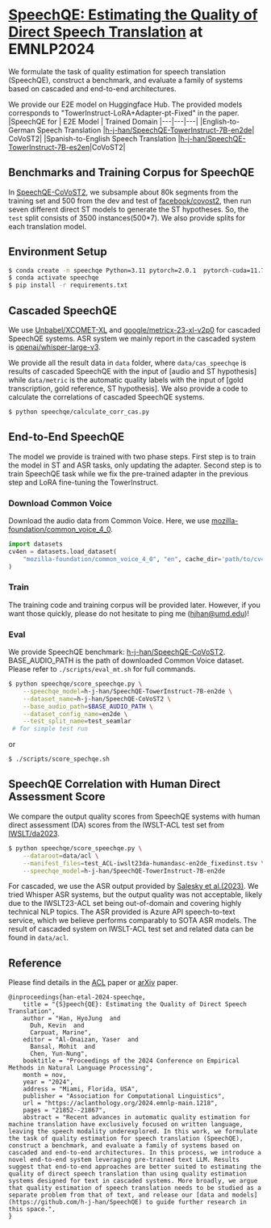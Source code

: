 # [SpeechQE: Estimating the Quality of Direct Speech Translation](https://aclanthology.org/2024.emnlp-main.1218) at EMNLP2024  
We formulate the task of quality estimation for speech translation (SpeechQE), construct a benchmark, and evaluate a family of systems based on cascaded and end-to-end architectures.

We provide our E2E model on Huggingface Hub.
The provided models corresponds to "TowerInstruct-LoRA+Adapter-pt-Fixed" in the paper.
|SpeechQE for | E2E Model | Trained Domain
|---|---|---|
|English-to-German Speech Translation |[h-j-han/SpeechQE-TowerInstruct-7B-en2de](https://huggingface.co/h-j-han/SpeechQE-TowerInstruct-7B-en2de)| CoVoST2|
|Spanish-to-English Speech Translation  |[h-j-han/SpeechQE-TowerInstruct-7B-es2en](https://huggingface.co/h-j-han/SpeechQE-TowerInstruct-7B-es2en)|CoVoST2|

## Benchmarks and Training Corpus for SpeechQE
In [SpeechQE-CoVoST2](https://huggingface.co/datasets/h-j-han/SpeechQE-CoVoST2), 
we subsample about 80k segments from the training set and 500 from the dev and test of [facebook/covost2](https://huggingface.co/datasets/facebook/covost2), then run seven different direct ST models to generate the ST hypotheses. So, the `test` split consists of 3500 instances(500*7). We also provide splits for each translation model.


## Environment Setup
```bash
$ conda create -n speechqe Python=3.11 pytorch=2.0.1  pytorch-cuda=11.7 torchvision torchaudio -c pytorch -c nvidia
$ conda activate speechqe
$ pip install -r requirements.txt
```

## Cascaded SpeechQE
We use [Unbabel/XCOMET-XL](https://huggingface.co/Unbabel/XCOMET-XL) and [google/metricx-23-xl-v2p0](https://huggingface.co/google/metricx-23-xl-v2p0) for cascaded SpeechQE systems.
ASR system we mainly report in the cascaded system is [openai/whisper-large-v3](https://huggingface.co/openai/whisper-large-v3).

We provide all the result data in `data` folder, where `data/cas_speechqe` is results of cascaded SpeechQE with the input of \[audio and ST hypothesis\] while `data/metric` is the automatic quality labels with the input of \[gold transcription, gold reference, ST hypothesis\].
We also provide a code to calculate the correlations of cascaded SpeechQE systems.
```bash
$ python speechqe/calculate_corr_cas.py
```

## End-to-End SpeechQE
The model we provide is trained with two phase steps.
First step is to train the model in ST and ASR tasks, only updating the adapter.
Second step is to train SpeechQE task while we fix the pre-trained adapter in the previous step and LoRA fine-tuning the TowerInstruct.
### Download Common Voice
Download the audio data from Common Voice.
Here, we use [mozilla-foundation/common_voice_4_0](https://huggingface.co/datasets/mozilla-foundation/common_voice_4_0).
```python
import datasets
cv4en = datasets.load_dataset(
    "mozilla-foundation/common_voice_4_0", "en", cache_dir='path/to/cv4/download',
)
```
### Train
The training code and training corpus will be provided later. However, if you want those quickly, please do not hesitate to ping me (hjhan@umd.edu)!

### Eval
We provide SpeechQE benchmark: [h-j-han/SpeechQE-CoVoST2](https://huggingface.co/datasets/h-j-han/SpeechQE-CoVoST2).
BASE_AUDIO_PATH is the path of downloaded Common Voice dataset.
Please refer to `./scripts/eval_mt.sh` for full commands.
```bash
$ python speechqe/score_speechqe.py \
    --speechqe_model=h-j-han/SpeechQE-TowerInstruct-7B-en2de \
    --dataset_name=h-j-han/SpeechQE-CoVoST2 \
    --base_audio_path=$BASE_AUDIO_PATH \
    --dataset_config_name=en2de \
    --test_split_name=test_seamlar
 # for simple test run
```
or 
```bash
$ ./scripts/score_spechqe.sh
```

## SpeechQE Correlation with Human Direct Assessment Score
We compare the output quality scores from SpeechQE systems with human direct assessment (DA) scores from the IWSLT-ACL test set from [IWSLT/da2023](https://huggingface.co/datasets/IWSLT/da2023).


```bash
$ python speechqe/score_speechqe.py \
    --dataroot=data/acl \
    --manifest_files=test_ACL-iwslt23da-humandasc-en2de_fixedinst.tsv \
    --speechqe_model=h-j-han/SpeechQE-TowerInstruct-7B-en2de
```


For cascaded, we use the ASR output provided by [Salesky et al.(2023)](https://aclanthology.org/2023.iwslt-1.2/).
We tried Whisper ASR systems, but the output quality was not acceptable, likely due to the IWSLT23-ACL set being out-of-domain and covering highly technical NLP topics. The ASR provided is Azure API speech-to-text service, which we believe performs comparably to SOTA ASR models.
The result of cascaded system on IWSLT-ACL test set and related data can be found in `data/acl`.


## Reference
Please find details in the [ACL](https://aclanthology.org/2024.emnlp-main.1218) paper or [arXiv](https://arxiv.org/abs/2410.21485) paper.
```
@inproceedings{han-etal-2024-speechqe,
    title = "{S}peech{QE}: Estimating the Quality of Direct Speech Translation",
    author = "Han, HyoJung  and
      Duh, Kevin  and
      Carpuat, Marine",
    editor = "Al-Onaizan, Yaser  and
      Bansal, Mohit  and
      Chen, Yun-Nung",
    booktitle = "Proceedings of the 2024 Conference on Empirical Methods in Natural Language Processing",
    month = nov,
    year = "2024",
    address = "Miami, Florida, USA",
    publisher = "Association for Computational Linguistics",
    url = "https://aclanthology.org/2024.emnlp-main.1218",
    pages = "21852--21867",
    abstract = "Recent advances in automatic quality estimation for machine translation have exclusively focused on written language, leaving the speech modality underexplored. In this work, we formulate the task of quality estimation for speech translation (SpeechQE), construct a benchmark, and evaluate a family of systems based on cascaded and end-to-end architectures. In this process, we introduce a novel end-to-end system leveraging pre-trained text LLM. Results suggest that end-to-end approaches are better suited to estimating the quality of direct speech translation than using quality estimation systems designed for text in cascaded systems. More broadly, we argue that quality estimation of speech translation needs to be studied as a separate problem from that of text, and release our [data and models](https://github.com/h-j-han/SpeechQE) to guide further research in this space.",
}
```
